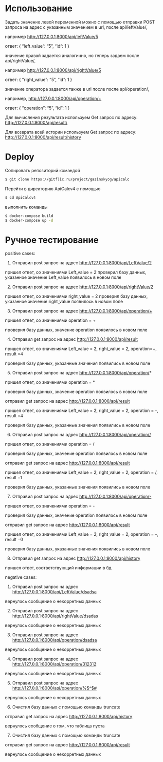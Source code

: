 # Использование

Задать значение левой переменной можно с помощью отправки POST запроса на адрес с указанным значением в url, после api/leftValue/, 

например http://127.0.0.1:8000/api/leftValue/5

ответ: { “left_value”: “5”, “id”: 1 }

значение правой задается аналогично, но теперь задаем после api/rightValue/,

 например http://127.0.0.1:8000/api/rightValue/5

ответ: { “right_value”: “5”, “id”: 1 }

значение оператора задается также в url после после api/operation/,

 например, http://127.0.0.1:8000/api/operation/+

ответ: { “operation”: “5”, “id”: 1 }


Для вычисления результата используем Get запрос по адресу: http://127.0.0.1:8000/api/result/


Для возврата всей истории используем Get запрос по адресу: http://127.0.0.1:8000/api/result/history

# Deploy

Сопировать репозиторий командой 

```bash
$ git clone https://gitflic.ru/project/gazinskyog/apicalc
```

Перейти в директорию ApiCalcv4 с помощью 

```bash
$ cd ApiCalcv4
```

выполнить команды 
```bash
$ docker-compose build
$ docker-compose up -d
```

# Ручное тестирование
positive cases:

1) Отправил post запрос на адрес http://127.0.0.1:8000/api/LeftValue/2

 пришел ответ, со значениями Left_value = 2 проверил базу данных, указанное значение Left_value появилось в новом поле


2) Отправил post запрос на адрес http://127.0.0.1:8000/api/rightValue/2 

пришел ответ, со значениями right_value = 2 проверил базу данных, указанное значение right_value появилось в новом поле


3) Отправил post запрос на адрес http://127.0.0.1:8000/api/operation/+ 

пришел ответ, со значениями operation = + 

проверил базу данных, значение operation появилось в новом поле


4) Отправил get запрос на адрес http://127.0.0.1:8000/api/result 

пришел ответ, со значениями Left_value = 2, right_value = 2, operation=+, result =4 

проверил базу данных, указанные значения появились в новом поле


5) Отправил post запрос на адрес http://127.0.0.1:8000/api/operation/* 

пришел ответ, со значениями operation = * 

проверил базу данных, значение operation появилось в новом поле 

отправил get запрос на адрес http://127.0.0.1:8000/api/result 

пришел ответ, со значениями Left_value = 2, right_value = 2, operation = -, result =4 

проверил базу данных, указанные значения появились в новом поле


6) Отправил post запрос на адрес http://127.0.0.1:8000/api/operation// 

пришел ответ, со значениями operation = / 

проверил базу данных, значение operation появилось в новом поле 

отправил get запрос на адрес http://127.0.0.1:8000/api/result 

пришел ответ, со значениями Left_value = 2, right_value = 2, operation = /, result =1 

проверил базу данных, указанные значения появились в новом поле


7) Отправил post запрос на адрес http://127.0.0.1:8000/api/operation/- 

пришел ответ, со значениями operation = - 

проверил базу данных, значение operation появилось в новом поле 

отправил get запрос на адрес http://127.0.0.1:8000/api/result 

пришел ответ, со значениями Left_value = 2, right_value = 2, operation = -, result =0 

проверил базу данных, указанные значения появились в новом поле


8) Отправил get запрос на адрес http://127.0.0.1:8000/api/history 

пришел ответ, соответствующий информации в бд

negative cases:

1) Отправил post запрос на адрес http://127.0.0.1:8000/api/LeftValue/dsadsa 

вернулось сообщение о некорретных данных

2) Отправил post запрос на адрес http://127.0.0.1:8000/api/rightValue/dsadas 

вернулось сообщение о некорретных данных

3) Отправил post запрос на адрес http://127.0.0.1:8000/api/operation/dsadsa 

вернулось сообщение о некорретных данных

4) Отправил post запрос на адрес http://127.0.0.1:8000/api/operation/312312 

вернулось сообщение о некорретных данных

5) Отправил post запрос на адрес http://127.0.0.1:8000/api/operation/%$^$# 

вернулось сообщение о некорретных данных

6) Очистил базу данных с помощью команды truncate 

отправил get запрос на адрес http://127.0.0.1:8000/api/history 

вернулось сообщение о том, что таблица пуста


7) Очистил базу данных с помощью команды truncate 

отправил get запрос на адрес http://127.0.0.1:8000/api/result 

вернулось сообщение о некорретных данных